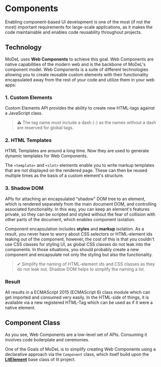 # Components

Enabling component-based UI development is one of the most (if not the most) important requirements for large-scale applications, as it makes the code maintainable and enables code reusability throughout projects.

## Technology

MoDeL uses **Web Components** to achieve this goal. Web Components are native capabilities of the modern web and is the backbone of MoDeL's component model. Web Components is a suite of different technologies allowing you to create reusable custom elements with their functionality encapsulated away from the rest of your code and utilize them in your web apps:

### 1. Custom Elements

Custom Elements API provides the ability to create new HTML-tags against a JavaScript class.
> ⚠ The tag name must include a dash (`-`) as the names without a dash are reserved for global tags.

### 2. HTML Templates

HTML Templates are around a long time. Now they are used to generate dynamic templates for Web Components.

The `<template>` and `<slot>` elements enable you to write markup templates that are not displayed on the rendered page. These can then be reused multiple times as the basis of a custom element's structure.

### 3. Shadow DOM

APIs for attaching an encapsulated "shadow" DOM tree to an element, which is rendered separately from the main document DOM, and controlling associated functionality. In this way, you can keep an element's features private, so they can be scripted and styled without the fear of collision with other parts of the document, which enables component isolation.

Component encapsulation includes **styles** and **markup** isolation. As a result, you never have to worry about CSS selectors or HTML-element ids leaking out of the component, however, the cost of this is that you couldn't use CSS classes for styling UI, as global CSS classes do not leak into the components. In those situations, you should probably create a new component and encapsulate not only the styling but also the functionality.

> ✔ Simplify the naming of HTML-element ids and CSS classes as they do not leak out. Shadow DOM helps to simplify the naming a lot.

### Result

All results in a ECMAScript 2015 (ECMAScript 6) class module which can get imported and consumed very easily.
In the HTML-side of things, it is available via a new registered HTML-Tag which can be used as if it were a native element.

## Component Class

As you see, Web Components are a low-level set of APIs. Consuming it involves code boilerplate and ceremonies.

One of the Goals of MoDeL is to simplify creating Web Components using a declarative approach via the `Component` class, which itself build upon the [**LitElement**](https://github.com/Polymer/lit-element) base class of lit project.